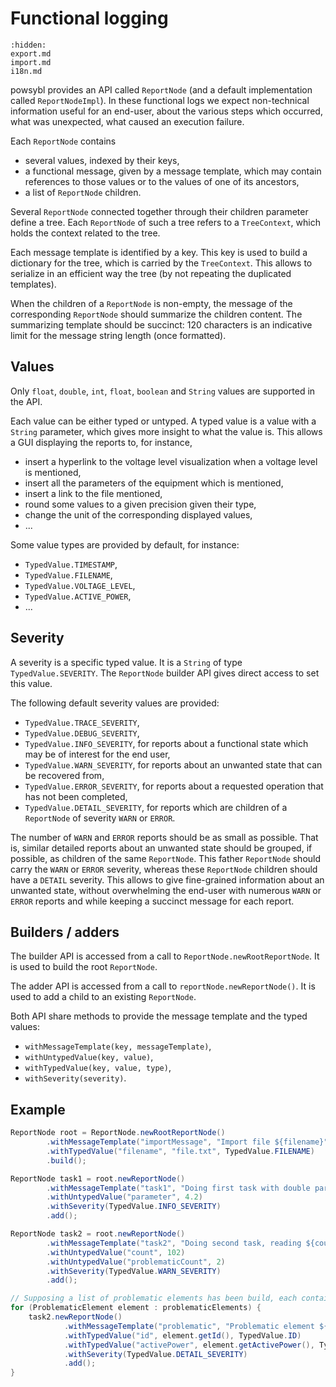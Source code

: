 # Functional logging

```{toctree}
:hidden:
export.md
import.md
i18n.md
```

powsybl provides an API called `ReportNode` (and a default implementation called `ReportNodeImpl`).
In these functional logs we expect non-technical information useful for an end-user, about the various steps which occurred, what was unexpected, what caused an execution failure.

Each `ReportNode` contains
- several values, indexed by their keys,
- a functional message, given by a message template, which may contain references to those values or to the values of one of its ancestors,
- a list of `ReportNode` children.

Several `ReportNode` connected together through their children parameter define a tree.
Each `ReportNode` of such a tree refers to a `TreeContext`, which holds the context related to the tree.

Each message template is identified by a key.
This key is used to build a dictionary for the tree, which is carried by the `TreeContext`.
This allows to serialize in an efficient way the tree (by not repeating the duplicated templates).

When the children of a `ReportNode` is non-empty, the message of the corresponding `ReportNode` should summarize the children content.
The summarizing template should be succinct: 120 characters is an indicative limit for the message string length (once formatted).

## Values
Only `float`, `double`, `int`, `float`, `boolean` and `String` values are supported in the API.

Each value can be either typed or untyped.
A typed value is a value with a `String` parameter, which gives more insight to what the value is.
This allows a GUI displaying the reports to, for instance,
- insert a hyperlink to the voltage level visualization when a voltage level is mentioned,
- insert all the parameters of the equipment which is mentioned,
- insert a link to the file mentioned,
- round some values to a given precision given their type,
- change the unit of the corresponding displayed values,
- ...

Some value types are provided by default, for instance:
- `TypedValue.TIMESTAMP`,
- `TypedValue.FILENAME`,
- `TypedValue.VOLTAGE_LEVEL`,
- `TypedValue.ACTIVE_POWER`,
- ...

## Severity
A severity is a specific typed value.
It is a `String` of type `TypedValue.SEVERITY`.
The `ReportNode` builder API gives direct access to set this value.

The following default severity values are provided:
- `TypedValue.TRACE_SEVERITY`,
- `TypedValue.DEBUG_SEVERITY`,
- `TypedValue.INFO_SEVERITY`, for reports about a functional state which may be of interest for the end user,
- `TypedValue.WARN_SEVERITY`, for reports about an unwanted state that can be recovered from,
- `TypedValue.ERROR_SEVERITY`, for reports about a requested operation that has not been completed,
- `TypedValue.DETAIL_SEVERITY`, for reports which are children of a `ReportNode` of severity `WARN` or `ERROR`.

The number of `WARN` and `ERROR` reports should be as small as possible.
That is, similar detailed reports about an unwanted state should be grouped, if possible, as children of the same `ReportNode`.
This father `ReportNode` should carry the `WARN` or `ERROR` severity, whereas these `ReportNode` children should have a `DETAIL` severity.
This allows to give fine-grained information about an unwanted state, without overwhelming the end-user with numerous `WARN` or `ERROR` reports and while keeping a succinct message for each report.

## Builders / adders
The builder API is accessed from a call to `ReportNode.newRootReportNode`.
It is used to build the root `ReportNode`.

The adder API is accessed from a call to `reportNode.newReportNode()`.
It is used to add a child to an existing `ReportNode`.

Both API share methods to provide the message template and the typed values:
- `withMessageTemplate(key, messageTemplate)`,
- `withUntypedValue(key, value)`,
- `withTypedValue(key, value, type)`,
- `withSeverity(severity)`.

## Example
```java
ReportNode root = ReportNode.newRootReportNode()
        .withMessageTemplate("importMessage", "Import file ${filename}")
        .withTypedValue("filename", "file.txt", TypedValue.FILENAME)
        .build();

ReportNode task1 = root.newReportNode()
        .withMessageTemplate("task1", "Doing first task with double parameter ${parameter}")
        .withUntypedValue("parameter", 4.2)
        .withSeverity(TypedValue.INFO_SEVERITY)
        .add();

ReportNode task2 = root.newReportNode()
        .withMessageTemplate("task2", "Doing second task, reading ${count} elements, among which ${problematicCount} are problematic")
        .withUntypedValue("count", 102)
        .withUntypedValue("problematicCount", 2)
        .withSeverity(TypedValue.WARN_SEVERITY)
        .add();

// Supposing a list of problematic elements has been build, each containing an id and an active power values
for (ProblematicElement element : problematicElements) {
    task2.newReportNode()
            .withMessageTemplate("problematic", "Problematic element ${id} with active power ${activePower}")
            .withTypedValue("id", element.getId(), TypedValue.ID)
            .withTypedValue("activePower", element.getActivePower(), TypedValue.ACTIVE_POWER)
            .withSeverity(TypedValue.DETAIL_SEVERITY)
            .add();
}
```